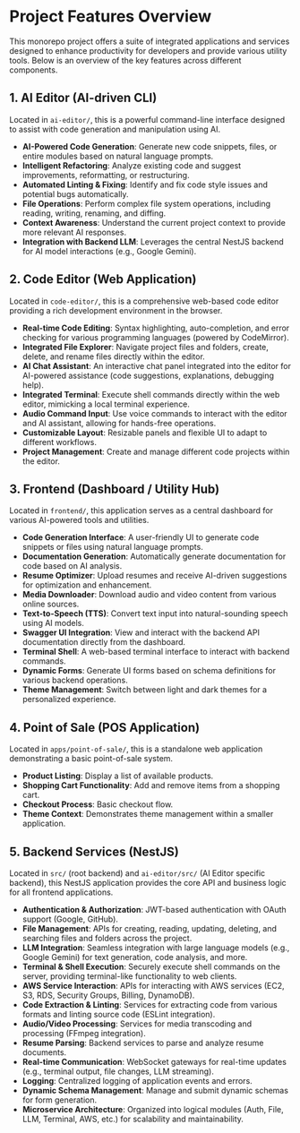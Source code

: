 # Project Features Overview

This monorepo project offers a suite of integrated applications and services designed to enhance productivity for developers and provide various utility tools. Below is an overview of the key features across different components.

## 1. AI Editor (AI-driven CLI)

Located in `ai-editor/`, this is a powerful command-line interface designed to assist with code generation and manipulation using AI.

- **AI-Powered Code Generation**: Generate new code snippets, files, or entire modules based on natural language prompts.
- **Intelligent Refactoring**: Analyze existing code and suggest improvements, reformatting, or restructuring.
- **Automated Linting & Fixing**: Identify and fix code style issues and potential bugs automatically.
- **File Operations**: Perform complex file system operations, including reading, writing, renaming, and diffing.
- **Context Awareness**: Understand the current project context to provide more relevant AI responses.
- **Integration with Backend LLM**: Leverages the central NestJS backend for AI model interactions (e.g., Google Gemini).

## 2. Code Editor (Web Application)

Located in `code-editor/`, this is a comprehensive web-based code editor providing a rich development environment in the browser.

- **Real-time Code Editing**: Syntax highlighting, auto-completion, and error checking for various programming languages (powered by CodeMirror).
- **Integrated File Explorer**: Navigate project files and folders, create, delete, and rename files directly within the editor.
- **AI Chat Assistant**: An interactive chat panel integrated into the editor for AI-powered assistance (code suggestions, explanations, debugging help).
- **Integrated Terminal**: Execute shell commands directly within the web editor, mimicking a local terminal experience.
- **Audio Command Input**: Use voice commands to interact with the editor and AI assistant, allowing for hands-free operations.
- **Customizable Layout**: Resizable panels and flexible UI to adapt to different workflows.
- **Project Management**: Create and manage different code projects within the editor.

## 3. Frontend (Dashboard / Utility Hub)

Located in `frontend/`, this application serves as a central dashboard for various AI-powered tools and utilities.

- **Code Generation Interface**: A user-friendly UI to generate code snippets or files using natural language prompts.
- **Documentation Generation**: Automatically generate documentation for code based on AI analysis.
- **Resume Optimizer**: Upload resumes and receive AI-driven suggestions for optimization and enhancement.
- **Media Downloader**: Download audio and video content from various online sources.
- **Text-to-Speech (TTS)**: Convert text input into natural-sounding speech using AI models.
- **Swagger UI Integration**: View and interact with the backend API documentation directly from the dashboard.
- **Terminal Shell**: A web-based terminal interface to interact with backend commands.
- **Dynamic Forms**: Generate UI forms based on schema definitions for various backend operations.
- **Theme Management**: Switch between light and dark themes for a personalized experience.

## 4. Point of Sale (POS Application)

Located in `apps/point-of-sale/`, this is a standalone web application demonstrating a basic point-of-sale system.

- **Product Listing**: Display a list of available products.
- **Shopping Cart Functionality**: Add and remove items from a shopping cart.
- **Checkout Process**: Basic checkout flow.
- **Theme Context**: Demonstrates theme management within a smaller application.

## 5. Backend Services (NestJS)

Located in `src/` (root backend) and `ai-editor/src/` (AI Editor specific backend), this NestJS application provides the core API and business logic for all frontend applications.

- **Authentication & Authorization**: JWT-based authentication with OAuth support (Google, GitHub).
- **File Management**: APIs for creating, reading, updating, deleting, and searching files and folders across the project.
- **LLM Integration**: Seamless integration with large language models (e.g., Google Gemini) for text generation, code analysis, and more.
- **Terminal & Shell Execution**: Securely execute shell commands on the server, providing terminal-like functionality to web clients.
- **AWS Service Interaction**: APIs for interacting with AWS services (EC2, S3, RDS, Security Groups, Billing, DynamoDB).
- **Code Extraction & Linting**: Services for extracting code from various formats and linting source code (ESLint integration).
- **Audio/Video Processing**: Services for media transcoding and processing (FFmpeg integration).
- **Resume Parsing**: Backend services to parse and analyze resume documents.
- **Real-time Communication**: WebSocket gateways for real-time updates (e.g., terminal output, file changes, LLM streaming).
- **Logging**: Centralized logging of application events and errors.
- **Dynamic Schema Management**: Manage and submit dynamic schemas for form generation.
- **Microservice Architecture**: Organized into logical modules (Auth, File, LLM, Terminal, AWS, etc.) for scalability and maintainability.
